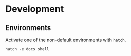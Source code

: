 # Development

## Environments

Activate one of the non-default environments with `hatch`.

```console
hatch -e docs shell
```
